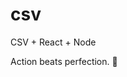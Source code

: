 # csv
CSV + React + Node

<!-- INSPIRATIONAL_QUOTE_START -->
Action beats perfection.
🐯
<!-- INSPIRATIONAL_QUOTE_END -->

